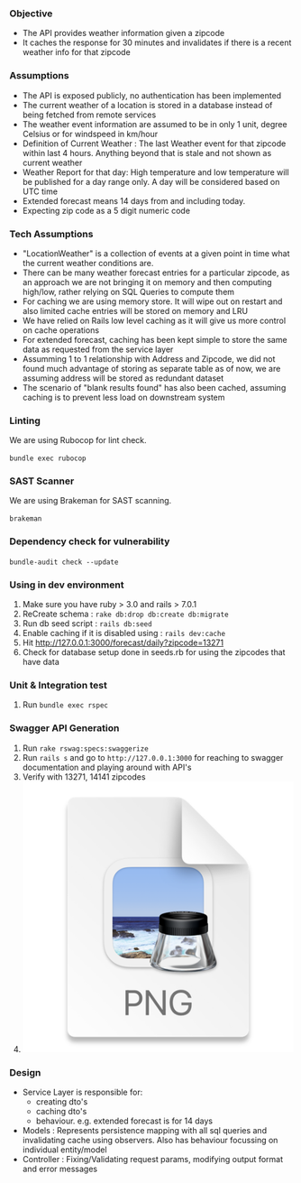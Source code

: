 ### Objective

* The API provides weather information given a zipcode
* It caches the response for 30 minutes and invalidates if there is a recent weather info for that zipcode

### Assumptions

* The API is exposed publicly, no authentication has been implemented
* The current weather of a location is stored in a database instead of being fetched from remote services
* The weather event information are assumed to be in only 1 unit, degree Celsius or for windspeed in km/hour
* Definition of Current Weather : The last Weather event for that zipcode within last 4 hours. Anything beyond that is stale and not shown as current weather
* Weather Report for that day: High temperature and low temperature will be published for a day range only. A day will be considered based on UTC time
* Extended forecast means 14 days from and including today.
* Expecting zip code as a 5 digit numeric code

### Tech Assumptions
* "LocationWeather" is a collection of events at a given point in time what the current weather conditions are.
* There can be many weather forecast entries for a particular zipcode, as an approach we are not bringing it on memory and then computing high/low, rather relying on SQL Queries to compute them
* For caching we are using memory store. It will wipe out on restart and also limited cache entries will be stored on memory and LRU
* We have relied on Rails low level caching as it will give us more control on cache operations
* For extended forecast, caching has been kept simple to store the same data as requested from the service layer
* Assumming 1 to 1 relationship with Address and Zipcode, we did not found much advantage of storing as separate table as of now, we are assuming address will be stored as redundant dataset
* The scenario of "blank results found" has also been cached, assuming caching is to prevent less load on downstream system 

### Linting
We are using Rubocop for lint check.

`bundle exec rubocop`

### SAST Scanner
We are using Brakeman for SAST scanning.

`brakeman`

### Dependency check for vulnerability

`bundle-audit check --update`

### Using in dev environment

1. Make sure you have ruby > 3.0 and rails > 7.0.1
2. ReCreate schema : `rake db:drop db:create db:migrate`
3. Run db seed script : `rails db:seed`
4. Enable caching if it is disabled using : `rails dev:cache`
5. Hit http://127.0.0.1:3000/forecast/daily?zipcode=13271
6. Check for database setup done in seeds.rb for using the zipcodes that have data

### Unit & Integration test

1. Run `bundle exec rspec`

### Swagger API Generation

1. Run `rake rswag:specs:swaggerize`
2. Run `rails s` and go to `http://127.0.0.1:3000` for reaching to swagger documentation and playing around with API's
3. Verify with 13271, 14141 zipcodes
4. ![img.png](homepage.png)

### Design
* Service Layer is responsible for:
  * creating dto's 
  * caching dto's
  * behaviour. e.g. extended forecast is for 14 days
* Models : Represents persistence mapping with all sql queries and invalidating cache using observers. Also has behaviour focussing on individual entity/model 
* Controller : Fixing/Validating request params, modifying output format and error messages

